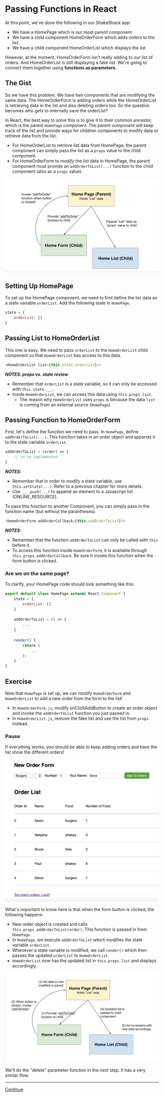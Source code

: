 # Passing Functions in React

At this point, we've done the following in our ShakeShack app:

- We have a HomePage which is our most parent component
- We have a child component HomeOrderForm which adds orders to the list
- We have a child component HomeOrderList which displays the list

However, at the moment, HomeOrderForm isn't really adding to our list of orders. And HomeOrderList is still displaying a fake list. We're going to connect them together using **functions as parameters**.

## The Gist

So we have this problem. We have two components that are modifying the same data. The HomeOrderForm is adding orders while the HomeOrderList is retrieving data in the list and also deleting orders too. So the question becomes who gets to internally save the orderList?

In React, the best way to solve this is to give it to their common ancestor, which is the parent `HomePage` component. The parent component will keep track of the list and provide ways for children components to modify data or retrieve data from the list.

- For HomeOrderList to retrieve list data from HomePage, the parent component can simply pass the list as a `props` value to the child component.
- For HomeOrderForm to *modify* the list data in HomePage, the parent component must provide an `addOrderToList(...)` function to the child component (also as a `props` value).

![Diagram_Parent_Child_List](../images/diagram_parent_child_list.png)

## Setting Up HomePage

To set up the HomePage component, we need to first define the list data as a state variable `orderList`. Add the following state in `HomePage`.

```javascript
state = {
    orderList: []
}
```

## Passing List to HomeOrderList

This one is easy. We need to pass `orderList` to the `HomeOrderList` child component so that `HomeOrderList` has access to this data.

```javascript
<HomeOrderList list={this.state.orderList}/>
```

***NOTES: props vs. state review***

- Remember that `orderList` is a state variable, so it can only be accessed with `this.state.___`.
- Inside `HomeOrderList`, we can access this data using `this.props.list`.
  - The reason why `HomeOrderList` uses `props` is because the data `list` is coming from an external source (`HomePage`).

## Passing Function to HomeOrderForm

First, let's define the function we need to pass. In `HomePage`, define `addOrderToList(...)`. This function takes in an order object and appends it to the state variable `orderList`.

```javascript
addOrderToList = (order) => {
    // to be implemented
}
```

***NOTES:***

- Remember that in order to modify a state variable, use `this.setState(...)`. Refer to a previous chapter for more details.
- Use `___.push(...)` to append an element to a Javascript list (ONLINE_RESOURCE).

To pass this function to another Component, you can simply pass in the function name (but without the parantheses).

```javascript
<HomeOrderForm addOrderCallback={this.addOrderToList}/>
```

***NOTES:***

- Remember that the function `addOrderToList` can only be called with `this` before it.
- To access this function inside `HomeOrderForm`, it is available through `this.props.addOrderCallback`. Be sure ti invoke this function when the form button is clicked.

### Are we on the same page?

To clarify, your HomePage code should look something like this:

```javascript
export default class HomePage extends React.Component {
    state = {
        orderList: []
    }

    addOrderToList = () => {
        ...
    }

    render() {
        return (
            ...
        );
    }
}
```

## Exercise

Now that `HomePage` is set up, we can modify `HomeOrderForm` and `HomeOrderList` to add a new order from the form to the list!

- In `HomeOrderForm.js`, modify onClickAddButton to create an order object and invoke the `addOrderToList` function you just passed in.
- In `HomeOrderList.js`, remove the fake list and use the list from `props` instead.

### Pause

If everything works, you should be able to keep adding orders and have the list show the different orders!

![Diagram_Parent_Child_List](../images/screenshot_list_example.png)

What's important to know here is that when the form button is clicked, the following happens:

- New order object is created and calls `this.props.addOrderToList(order)`. This function is passed in from `HomePage`.
- In `HomePage`, we execute `addOrderToList` which modifies the state variable `orderList`.
- Whenever a state variable is modified, we call `render()` which then passes the updated `orderList` to `HomeOrderList`.
- `HomeOrderList` now has the updated list in `this.props.list` and displays accordingly.

![Diagram_Parent_Child_List_Flow](../images/diagram_parent_child_list_flow.png)

We'll do the "delete" parameter function in the next step. It has a very similar flow.

---

[Continue](./14_delete_parameter_function.md)
